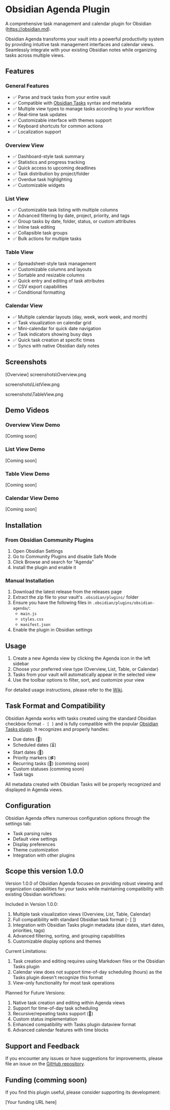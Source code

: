 # Obsidian Agenda Plugin

A comprehensive task management and calendar plugin for Obsidian (https://obsidian.md).

Obsidian Agenda transforms your vault into a powerful productivity system by providing intuitive task management interfaces and calendar views. Seamlessly integrate with your existing Obsidian notes while organizing tasks across multiple views.

## Features

### General Features
- ✅ Parse and track tasks from your entire vault
- ✅ Compatible with [Obsidian Tasks](https://github.com/obsidian-tasks-group/obsidian-tasks) syntax and metadata
- ✅ Multiple view types to manage tasks according to your workflow
- ✅ Real-time task updates
- ✅ Customizable interface with themes support
- ✅ Keyboard shortcuts for common actions
- ✅ Localization support

### Overview View
- ✅ Dashboard-style task summary
- ✅ Statistics and progress tracking
- ✅ Quick access to upcoming deadlines
- ✅ Task distribution by project/folder
- ✅ Overdue task highlighting
- ✅ Customizable widgets

### List View
- ✅ Customizable task listing with multiple columns
- ✅ Advanced filtering by date, project, priority, and tags
- ✅ Group tasks by date, folder, status, or custom attributes
- ✅ Inline task editing
- ✅ Collapsible task groups
- ✅ Bulk actions for multiple tasks

### Table View
- ✅ Spreadsheet-style task management
- ✅ Customizable columns and layouts
- ✅ Sortable and resizable columns
- ✅ Quick entry and editing of task attributes
- ✅ CSV export capabilities
- ✅ Conditional formatting

### Calendar View
- ✅ Multiple calendar layouts (day, week, work week, and month)
- ✅ Task visualization on calendar grid
- ✅ Mini-calendar for quick date navigation
- ✅ Task indicators showing busy days
- ✅ Quick task creation at specific times
- ✅ Syncs with native Obsidian daily notes


## Screenshots

[Overview]
screenshots\Overview.png

screenshots\ListView.png

screenshots\TableView.png

## Demo Videos


### Overview View Demo
[Coming soon]

### List View Demo
[Coming soon]

### Table View Demo
[Coming soon]

### Calendar View Demo
[Coming soon]

## Installation

### From Obsidian Community Plugins
1. Open Obsidian Settings
2. Go to Community Plugins and disable Safe Mode
3. Click Browse and search for "Agenda"
4. Install the plugin and enable it

### Manual Installation
1. Download the latest release from the releases page
2. Extract the zip file to your vault's `.obsidian/plugins/` folder
3. Ensure you have the following files in `.obsidian/plugins/obsidian-agenda/`:
   - `main.js`
   - `styles.css`
   - `manifest.json`
4. Enable the plugin in Obsidian settings

## Usage

1. Create a new Agenda view by clicking the Agenda icon in the left sidebar
2. Choose your preferred view type (Overview, List, Table, or Calendar)
3. Tasks from your vault will automatically appear in the selected view
4. Use the toolbar options to filter, sort, and customize your view

For detailed usage instructions, please refer to the [Wiki](https://github.com/elias-shalom/obsidian-agenda/wiki).

## Task Format and Compatibility

Obsidian Agenda works with tasks created using the standard Obsidian checkbox format `- [ ]` and is fully compatible with the popular [Obsidian Tasks plugin](https://github.com/obsidian-tasks-group/obsidian-tasks). It recognizes and properly handles:

- Due dates (📅)
- Scheduled dates (⏳)
- Start dates (🛫)
- Priority markers (⏫⏬)
- Recurring tasks (🔁) (comming soon)
- Custom statuses (comming soon)
- Task tags

All metadata created with Obsidian Tasks will be properly recognized and displayed in Agenda views.

## Configuration

Obsidian Agenda offers numerous configuration options through the settings tab:
- Task parsing rules
- Default view settings
- Display preferences
- Theme customization
- Integration with other plugins

## Scope this version 1.0.0

Version 1.0.0 of Obsidian Agenda focuses on providing robust viewing and organization capabilities for your tasks while maintaining compatibility with existing Obsidian workflows:

Included in Version 1.0.0:

1. Multiple task visualization views (Overview, List, Table, Calendar)
2. Full compatibility with standard Obsidian task format (- [ ])
3. Integration with Obsidian Tasks plugin metadata (due dates, start dates, priorities, tags)
4. Advanced filtering, sorting, and grouping capabilities
5. Customizable display options and themes

Current Limitations:

1. Task creation and editing requires using Markdown files or the Obsidian Tasks plugin
2. Calendar view does not support time-of-day scheduling (hours) as the Tasks plugin doesn't recognize this format
3. View-only functionality for most task operations

Planned for Future Versions:

1. Native task creation and editing within Agenda views
2. Support for time-of-day task scheduling
3. Recursive/repeating tasks support (🔁)
4. Custom status implementation
5. Enhanced compatibility with Tasks plugin dataview format
6. Advanced calendar features with time blocks

## Support and Feedback

If you encounter any issues or have suggestions for improvements, please file an issue on the [GitHub repository](https://github.com/elias-shalom/obsidian-agenda/issues).

## Funding (comming soon)

If you find this plugin useful, please consider supporting its development:

[Your funding URL here]


